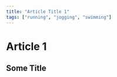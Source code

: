 ```yaml
---
title: "Article Title 1"
tags: ["running", "jogging", "swimming"]
---
```


# Article 1

## Some Title
